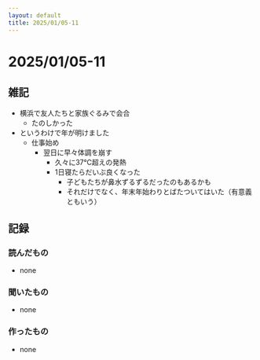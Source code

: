 ```yaml
---
layout: default
title: 2025/01/05-11
---
```


# 2025/01/05-11

## 雑記

* 横浜で友人たちと家族ぐるみで会合
  * たのしかった
* というわけで年が明けました
  * 仕事始め
    * 翌日に早々体調を崩す
      * 久々に37℃超えの発熱
      * 1日寝たらだいぶ良くなった
        * 子どもたちが鼻水ずるずるだったのもあるかも
        * それだけでなく、年末年始わりとばたついてはいた（有意義ともいう）

## 記録

### 読んだもの

* none

### 聞いたもの

* none

### 作ったもの

* none
